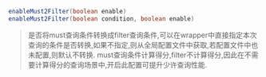 ```java
enableMust2Filter(boolean enable)
enableMust2Filter(boolean condition, boolean enable)
```

> 是否将must查询条件转换成filter查询条件,可以在wrapper中直接指定本次查询的条件是否转换,如果不指定,则从全局配置文件中获取,若配置文件中也未配置,则默认不转换.
> must查询条件计算得分,filter不计算得分,因此在不需要计算得分的查询场景中,开启此配置可提升少许查询性能.